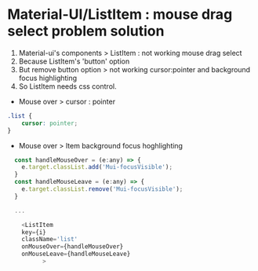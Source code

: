 # Material-UI/ListItem : mouse drag select problem solution

1. Material-ui's components > ListItem : not working mouse drag select
2. Because ListItem's 'button' option
3. But remove button option > not working cursor:pointer and background focus highlighting
4. So ListItem needs css control.
- Mouse over > cursor : pointer

```CSS
.list {
	cursor: pointer;
}
```

- Mouse over > Item background focus hoghlighting

```JAVASCRIPT
  const handleMouseOver = (e:any) => {    
    e.target.classList.add('Mui-focusVisible');  
  }
  const handleMouseLeave = (e:any) => {        
    e.target.classList.remove('Mui-focusVisible');    
  }

  ...

	<ListItem 
	key={i}
	className='list'
	onMouseOver={handleMouseOver}                                  
	onMouseLeave={handleMouseLeave}
          >
```

